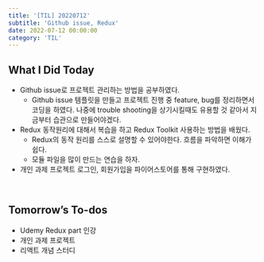 ```yaml
---
title: '[TIL] 20220712'
subtitle: 'Github issue, Redux'
date: 2022-07-12 00:00:00
category: 'TIL'
---
```


## What I Did Today

- Github issue로 프로젝트 관리하는 방법을 공부하였다.
  - Github issue 템플릿을 만들고 프로젝트 진행 중 feature, bug를 정리하면서 코딩을 하였다. 나중에 trouble shooting을 상기시킬때도 유용할 것 같아서 지금부터 습관으로 만들어야겠다.
- Redux 동작원리에 대해서 복습을 하고 Redux Toolkit 사용하는 방법을 배웠다.
  - Redux의 동작 원리를 스스로 설명할 수 있어야한다. 흐름을 파악하면 이해가 쉽다.
  - 모듈 파일을 많이 만드는 연습을 하자.
- 개인 과제 프로젝트 로그인, 회원가입을 파이어스토어를 통해 구현하였다.

<br/>

## Tomorrow’s To-dos

- Udemy Redux part 인강
- 개인 과제 프로젝트
- 리액트 개념 스터디

<br/>
